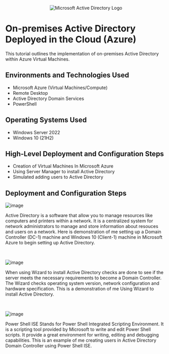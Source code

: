 <p align="center">
<img src="https://i.imgur.com/pU5A58S.png" alt="Microsoft Active Directory Logo"/>
</p>

<h1>On-premises Active Directory Deployed in the Cloud (Azure)</h1>
This tutorial outlines the implementation of on-premises Active Directory within Azure Virtual Machines.<br />






<h2>Environments and Technologies Used</h2>

- Microsoft Azure (Virtual Machines/Compute)
- Remote Desktop
- Active Directory Domain Services
- PowerShell

<h2>Operating Systems Used </h2>

- Windows Server 2022
- Windows 10 (21H2)

<h2>High-Level Deployment and Configuration Steps</h2>

- Creation of Virtual Machines In Microsoft Azure
- Using Server Manager to install Active Directory 
- Simulated adding users to Active Directory
  

<h2>Deployment and Configuration Steps</h2>

<p>

![image](https://github.com/alhutchinson/Configuring-Active-Directory/assets/171261246/4c72103f-3abc-4a4b-8a1e-65e2ad99c629)

</p>
<p>
Active Directory is a software that allow you to manage resources like computers and printers within a network. It is a centralized system for network administrators to manage and store information about resouces and users on a network. Here is demonstration of me setting up a Domain Controller (DC-1) machine and Windows 10 (Client-1) machine in Microsoft Azure to begin setting up Active Directory.
</p>
<br />

<p>

![image](https://github.com/alhutchinson/Configuring-Active-Directory/assets/171261246/7dcc6c51-e4b4-415f-802f-d6a094701a3a)

</p>
<p>
When using Wizard to install Active Directory checks are done to see if the server meets the necessary requirements to become a Domain Controller. The Wizard checks operating system version, network configuration and hardware specification. This is a demonstration of me Using Wizard to install Active Directory.
</p>
<br />

<p>

![image](https://github.com/alhutchinson/Configuring-Active-Directory/assets/171261246/fac35282-3963-4247-90b1-e624bd522fcf)

</p>
<p>
Power Shell ISE Stands for Power Shell Integrated Scripting Environment. It is a scripting tool provided by Microsoft to write and edit Power Shell scripts. It provide a great environment for writing, editing and debugging capabilities. This is an example of me creating users in Active Directory Domain Controller using Power Shell ISE.
</p>
<br />







